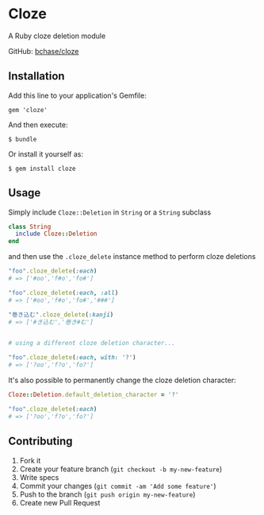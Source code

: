 # Cloze

A Ruby cloze deletion module

GitHub: [bchase/cloze](https://github.com/bchase/cloze)

## Installation

Add this line to your application's Gemfile:

    gem 'cloze'

And then execute:

    $ bundle

Or install it yourself as:

    $ gem install cloze

## Usage

Simply include `Cloze::Deletion` in `String` or a `String` subclass

```ruby
class String
  include Cloze::Deletion
end
```

and then use the `.cloze_delete` instance method to perform cloze deletions

```ruby
"foo".cloze_delete(:each) 
# => ['#oo','f#o','fo#']

"foo".cloze_delete(:each, :all) 
# => ['#oo','f#o','fo#','###']

"巻き込む".cloze_delete(:kanji) 
# => ['#き込む','巻き#む']


# using a different cloze deletion character...

"foo".cloze_delete(:each, with: '?')
# => ['?oo','f?o','fo?']
```

It's also possible to permanently change the cloze deletion character:

```ruby
Cloze::Deletion.default_deletion_character = '?'

"foo".cloze_delete(:each)
# => ['?oo','f?o','fo?']
```

## Contributing

1. Fork it
2. Create your feature branch (`git checkout -b my-new-feature`)
3. Write specs
4. Commit your changes (`git commit -am 'Add some feature'`)
5. Push to the branch (`git push origin my-new-feature`)
6. Create new Pull Request
